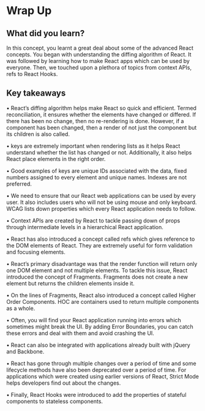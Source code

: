 # **Wrap Up**

## What did you learn?

In this concept, you learnt a great deal about some of the advanced React concepts. You began with understanding the diffing algorithm of React. It was followed by learning how to make React apps which can be used by everyone. Then, we touched upon a plethora of topics from context APIs, refs to React Hooks.


## Key takeaways

•	React’s diffing algorithm helps make React so quick and efficient. Termed reconciliation, it ensures whether the elements have changed or differed. If there has been no change, then no re-rendering is done. However, if a component has been changed, then a render of not just the component but its children is also called. 

•	keys are extremely important when rendering lists as it helps React understand whether the list has changed or not. Additionally, it also helps React place elements in the right order. 

•	Good examples of keys are unique IDs associated with the data, fixed numbers assigned to every element and unique names. Indexes are not preferred.

•	We need to ensure that our React web applications can be used by every user. It also includes users who will not be using mouse and only keyboard. WCAG lists down properties which every React application needs to follow. 

•	Context APIs are created by React to tackle passing down of props through intermediate levels in a hierarchical React application.

•	React has also introduced a concept called refs which gives reference to the DOM elements of React. They are extremely useful for form validation and focusing elements.

•	React’s primary disadvantage was that the render function will return only one DOM element and not multiple elements. To tackle this issue, React introduced the concept of Fragments. Fragments does not create a new element but returns the children elements inside it.

•	On the lines of Fragments, React also introduced a concept called Higher Order Components. HOC are containers used to return multiple components as a whole.

•	Often, you will find your React application running into errors which sometimes might break the UI. By adding Error Boundaries, you can catch these errors and deal with them and avoid crashing the UI.

•	React can also be integrated with applications already built with jQuery and Backbone.

•	React has gone through multiple changes over a period of time and some lifecycle methods have also been deprecated over a period of time. For applications which were created using earlier versions of React, Strict Mode helps developers find out about the changes.

•	Finally, React Hooks were introduced to add the properties of stateful components to stateless components.
